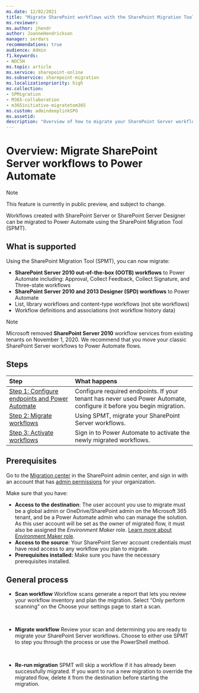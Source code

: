 ```yaml
---
ms.date: 12/02/2021
title: "Migrate SharePoint workflows with the SharePoint Migration Tool (SPMT) to Power Automate"
ms.reviewer: 
ms.author: jhendr
author: JoanneHendrickson
manager: serdars
recommendations: true
audience: Admin
f1.keywords:
- NOCSH
ms.topic: article
ms.service: sharepoint-online
ms.subservice: sharepoint-migration
ms.localizationpriority: high
ms.collection:
- SPMigration
- M365-collaboration
- m365initiative-migratetom365
ms.custom: admindeeplinkSPO
ms.assetid: 
description: "Overview of how to migrate your SharePoint Server workflows to Power Automate using the SharePoint Migration Tool (SPMT)."
---
```

# Overview: Migrate SharePoint Server workflows to Power Automate

>[!Note]
>This feature is currently in public preview, and subject to change.

Workflows created with SharePoint Server  or SharePoint Server Designer can be migrated to Power Automate using the SharePoint Migration Tool (SPMT). 

## What is supported

Using the SharePoint Migration Tool (SPMT), you can now migrate:
- **SharePoint Server 2010 out-of-the-box (OOTB) workflows** to Power Automate including: Approval, Collect Feedback, Collect Signature, and Three-state workflows
- **SharePoint Server 2010 and 2013 Designer (SPD) workflows** to Power Automate
- List, library workflows and content-type workflows (not site workflows)
- Workflow definitions and associations (not workflow history data)

>[!Note]
>Microsoft removed **SharePoint Server 2010** workflow services from existing tenants on November 1, 2020. We recommend that you move your classic SharePoint Server workflows to Power Automate flows. 


## Steps

|Step|What happens|
|:-----|:-----|
|[Step 1: Configure endpoints and Power Automate](spmt-workflow-step1.md)|Configure required endpoints.  If your tenant has never used Power Automate, configure it before you begin migration.|
|[Step 2: Migrate workflows](spmt-workflow-step2.md)|Using SPMT, migrate your SharePoint Server workflows.|
|[Step 3: Activate workflows](spmt-workflow-step2.md)|Sign in to Power Automate to activate the newly migrated workflows.|


## Prerequisites

Go to the <a href="https://go.microsoft.com/fwlink/?linkid=2185075" target="_blank">Migration center</a> in the SharePoint admin center, and sign in with an account that has [admin permissions](/sharepoint/sharepoint-admin-role) for your organization.

Make sure that you have:

- **Access to the destination**: The user account you use to migrate must be a global admin or OneDrive/SharePoint admin on the Microsoft 365 tenant, and be a Power Automate admin who can manage the solution. As this user account will be set as the owner of migrated flow, it must also be assigned the *Environment Maker* role. [Learn more about Environment Maker role](/power-platform/admin/database-security).
- **Access to the source**: Your SharePoint Server account credentials must have read access to any workflow you plan to migrate.
- **Prerequisites installed:** Make sure you have the necessary prerequisites installed.


## General process

- **Scan workflow**
Workflow scans generate a report that lets you review your workflow inventory and plan the migration. Select “Only perform scanning” on the Choose your settings page to start a scan.
</br>

- **Migrate workflow**
Review your scan and determining you are ready to migrate your SharePoint Server workflows. Choose to either use SPMT to step you through the process or use the PowerShell method.
</br>

- **Re-run migration** 
SPMT will skip a workflow if it has already been successfully migrated. If you want to run a new migration to override the migrated flow, delete it from the destination before starting the migration.
